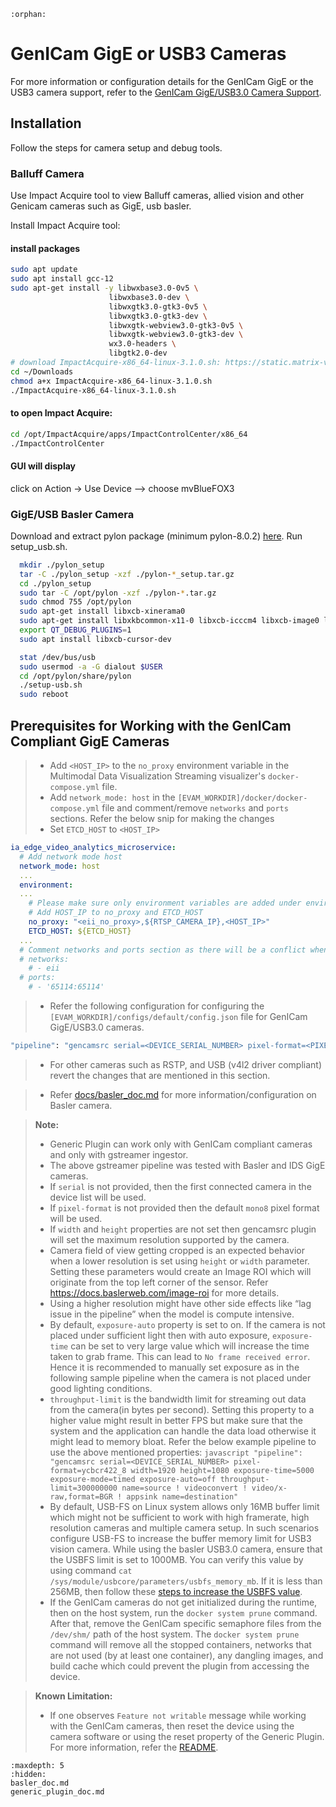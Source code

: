 ```{eval-rst}
:orphan:
```
# GenICam GigE or USB3 Cameras

For more information or configuration details for the GenICam GigE or the USB3 camera support, refer to the [GenICam GigE/USB3.0 Camera Support](./generic_plugin_doc.md).

## Installation 
Follow the steps for camera setup and debug tools.

### Balluff Camera
Use Impact Acquire tool to view Balluff cameras, allied vision and other Genicam cameras such as GigE, usb basler. 

Install Impact Acquire tool:

#### install packages

```sh
sudo apt update
sudo apt install gcc-12
sudo apt-get install -y libwxbase3.0-0v5 \
                      libwxbase3.0-dev \
                      libwxgtk3.0-gtk3-0v5 \
                      libwxgtk3.0-gtk3-dev \
                      libwxgtk-webview3.0-gtk3-0v5 \
                      libwxgtk-webview3.0-gtk3-dev \
                      wx3.0-headers \
                      libgtk2.0-dev 
# download ImpactAcquire-x86_64-linux-3.1.0.sh: https://static.matrix-vision.com/mvIMPACT_Acquire/3.1.0/
cd ~/Downloads
chmod a+x ImpactAcquire-x86_64-linux-3.1.0.sh 
./ImpactAcquire-x86_64-linux-3.1.0.sh
```

#### to open Impact Acquire:
```sh
cd /opt/ImpactAcquire/apps/ImpactControlCenter/x86_64
./ImpactControlCenter 
```
#### GUI will display
click on Action -> Use Device --> choose mvBlueFOX3

### GigE/USB Basler Camera
Download and extract pylon package (minimum pylon-8.0.2) [here](https://www.baslerweb.com/en/downloads/software/1378313866/). Run setup_usb.sh.

```sh
  mkdir ./pylon_setup
  tar -C ./pylon_setup -xzf ./pylon-*_setup.tar.gz
  cd ./pylon_setup
  sudo tar -C /opt/pylon -xzf ./pylon-*.tar.gz
  sudo chmod 755 /opt/pylon
  sudo apt-get install libxcb-xinerama0
  sudo apt-get install libxkbcommon-x11-0 libxcb-icccm4 libxcb-image0 libxcb-keysyms1 libxcb-randr0 libxcb-render-util0 libxcb-xinerama0 libxcb-xfixes0 libegl1-mesa
  export QT_DEBUG_PLUGINS=1
  sudo apt install libxcb-cursor-dev
```

```sh
  stat /dev/bus/usb
  sudo usermod -a -G dialout $USER
  cd /opt/pylon/share/pylon 
  ./setup-usb.sh
  sudo reboot
  ```


## Prerequisites for Working with the GenICam Compliant GigE Cameras

> - Add `<HOST_IP>` to the `no_proxy` environment variable in the Multimodal Data Visualization Streaming visualizer's `docker-compose.yml` file.
> - Add `network_mode: host` in the `[EVAM_WORKDIR]/docker/docker-compose.yml` file and comment/remove `networks` and `ports` sections. Refer the below snip for making the changes
> - Set `ETCD_HOST` to `<HOST_IP>`

```yaml
ia_edge_video_analytics_microservice:
  # Add network mode host
  network_mode: host
  ...
  environment:
  ...
    # Please make sure only environment variables are added under environment section in docker compose file.
    # Add HOST_IP to no_proxy and ETCD_HOST
    no_proxy: "<eii_no_proxy>,${RTSP_CAMERA_IP},<HOST_IP>"
    ETCD_HOST: ${ETCD_HOST}
  ...
  # Comment networks and ports section as there will be a conflict when network mode host is used.
  # networks:
    # - eii
  # ports:
    # - '65114:65114'
```

> - Refer the following configuration for configuring the `[EVAM_WORKDIR]/configs/default/config.json` file for GenICam GigE/USB3.0 cameras.

  ```sh
  "pipeline": "gencamsrc serial=<DEVICE_SERIAL_NUMBER> pixel-format=<PIXEL_FORMAT> name=source ! videoconvert ! video/x-raw,format=BGR ! appsink name=destination"
  ```
> - For other cameras such as RSTP, and USB (v4l2 driver compliant) revert the changes that are mentioned in this section.

> - Refer [docs/basler_doc.md](./basler_doc.md) for more information/configuration on Basler camera.

  > **Note:**
  >
  > - Generic Plugin can work only with GenICam compliant cameras and only with gstreamer ingestor.
  > - The above gstreamer pipeline was tested with Basler and IDS GigE cameras.
  > - If `serial` is not provided, then the first connected camera in the device list will be used.
  > - If `pixel-format` is not provided then the default `mono8` pixel format will be used.
  > - If `width` and `height` properties are not set then gencamsrc plugin will set the maximum resolution supported by the camera.
  > - Camera field of view getting cropped is an expected behavior when a lower resolution is set using `height` or `width` parameter. Setting these parameters would create an Image ROI which will originate from the top left corner of the sensor. Refer https://docs.baslerweb.com/image-roi  for more details.
  > - Using a higher resolution might have other side effects like “lag issue in the pipeline” when the model is compute intensive.
  > - By default, `exposure-auto` property is set to on. If the camera is not placed under sufficient light then with auto exposure, `exposure-time` can be set to very large value which will increase the time taken to grab frame. This can lead to `No frame received error`. Hence it is recommended to manually set exposure as in the following sample pipeline when the camera is not placed under good lighting conditions.
  > - `throughput-limit` is the bandwidth limit for streaming out data from the camera(in bytes per second). Setting this property to a higher value might result in better FPS but make sure that the system and the application can handle the data load otherwise it might lead to memory bloat.
  > Refer the below example pipeline to use the above mentioned properties:
     ```javascript
     "pipeline": "gencamsrc serial=<DEVICE_SERIAL_NUMBER> pixel-format=ycbcr422_8 width=1920 height=1080 exposure-time=5000 exposure-mode=timed exposure-auto=off throughput-limit=300000000 name=source ! videoconvert ! video/x-raw,format=BGR ! appsink name=destination"
     ```
  > - By default, USB-FS on Linux system allows only 16MB buffer limit which might not be sufficient to work with high framerate, high resolution cameras and multiple camera setup. In such scenarios configure USB-FS to increase the buffer memory limit for USB3 vision camera. While using the basler USB3.0 camera, ensure that the USBFS limit is set to 1000MB. You can verify this value by using command `cat /sys/module/usbcore/parameters/usbfs_memory_mb`. If it is less than 256MB, then follow these [steps to increase the USBFS value](https://assets.balluff.com/documents/DRF_957345_AA_000/Troubleshooting_section_Checklist_USB3_Settings.html#Troubleshooting_Checklist_USB3_IncreasingTheKernelMemory).
  > - If the GenICam cameras do not get initialized during the runtime, then on the host system, run the `docker system prune` command. After that, remove the GenICam specific semaphore files from the `/dev/shm/` path of the host system. The `docker system prune` command will remove all the stopped containers, networks that are not used (by at least one container), any dangling images, and build cache which could prevent the plugin from accessing the device.


> **Known Limitation:**
>
> - If one observes `Feature not writable` message while working with the GenICam cameras, then reset the device using the camera software or using the reset property of the Generic Plugin. For more information, refer the [README](src-gst-gencamsrc/README.md).

```{toctree}
:maxdepth: 5
:hidden:
basler_doc.md
generic_plugin_doc.md
```

